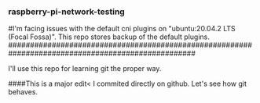 ### raspberry-pi-network-testing
#I'm facing issues with the default cni plugins on "ubuntu:20.04.2 LTS (Focal Fossa)". This repo stores backup of the default plugins.
###################################################################################################

I'll use this repo for learning git the proper way.


####This is a major edit< I commited directly on github. Let's see how git behaves.
